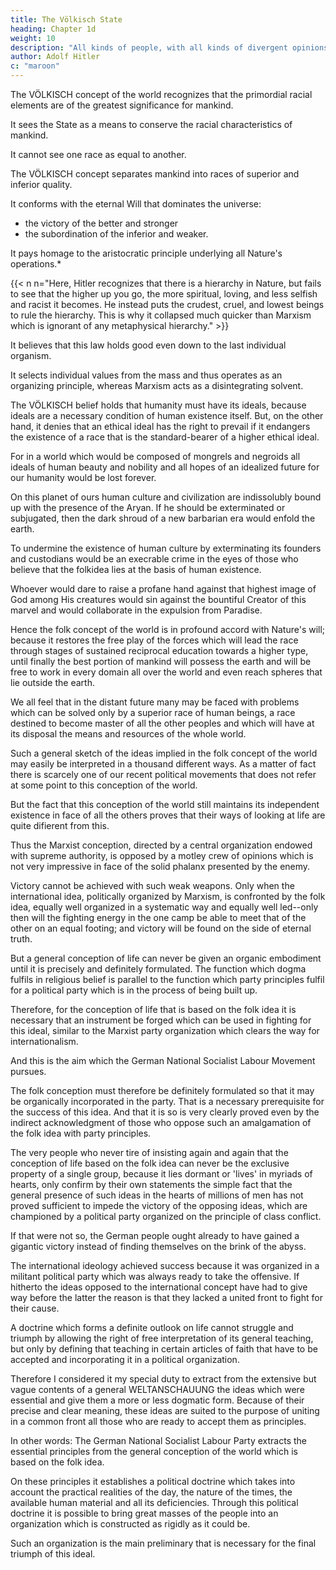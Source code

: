 ```yaml
---
title: The Völkisch State
heading: Chapter 1d
weight: 10
description: "All kinds of people, with all kinds of divergent opinions, are parading about at the present moment under the device VÖLKISCH on their banners"
author: Adolf Hitler
c: "maroon"
---
```




The VÖLKISCH concept of the world recognizes that the primordial racial elements are of the greatest significance for mankind. 

It sees the State as a means to conserve the racial characteristics of mankind. 

It cannot see one race as equal to another. 

The VÖLKISCH concept separates mankind into races of superior and inferior quality. 

It conforms with the eternal Will that dominates the universe:
- the victory of the better and stronger
- the subordination of the inferior and weaker. 

It pays homage to the aristocratic principle underlying all Nature's operations.*

{{< n n="Here, Hitler recognizes that there is a hierarchy in Nature, but fails to see that the higher up you go, the more spiritual, loving, and less selfish and racist it becomes. He instead puts the crudest, cruel, and lowest beings to rule the hierarchy. This is why it collapsed much quicker than Marxism which is ignorant of any metaphysical hierarchy." >}}

It believes that this law holds good even down to the last individual organism. 

It selects individual values from the mass and thus operates as an organizing principle, whereas Marxism
acts as a disintegrating solvent. 

The VÖLKISCH belief holds that humanity must have its ideals, because ideals are a necessary condition of human existence itself. But, on the other hand, it denies that an ethical ideal has the right to prevail if it endangers the
existence of a race that is the standard-bearer of a higher ethical ideal. 

For in a world which would be composed of mongrels and negroids all ideals of human beauty and nobility and all hopes of an idealized future for our humanity would be lost forever.

On this planet of ours human culture and civilization are indissolubly bound up with the presence of the Aryan. If he should be exterminated or subjugated, then the dark shroud of a new barbarian era would enfold the earth.

To undermine the existence of human culture by exterminating its founders and
custodians would be an execrable crime in the eyes of those who believe that the folkidea lies at the basis of human existence. 

Whoever would dare to raise a profane hand against that highest image of God among His creatures would sin against the bountiful Creator of this marvel and would collaborate in the expulsion from Paradise.

Hence the folk concept of the world is in profound accord with Nature's will; because it restores the free play of the forces which will lead the race through stages of sustained reciprocal education towards a higher type, until finally the best portion of mankind will possess the earth and will be free to work in every domain all over the world and even reach spheres that lie outside the earth.

We all feel that in the distant future many may be faced with problems which can be solved only by a superior race of human beings, a race destined to become master of all the other peoples and which will have at its disposal the means and resources of the whole world.

Such a general sketch of the ideas implied in the folk concept of the world may easily be interpreted in a thousand different ways. As a matter of fact there is scarcely one of our recent political movements that does not refer at some point to this conception of the world. 

But the fact that this conception of the world still maintains its independent existence in face of all the others proves that their ways of looking at life are quite difierent from this. 

Thus the Marxist conception, directed by a central organization endowed with supreme authority, is opposed by a motley crew of opinions which is not very impressive in face of the solid phalanx presented by the
enemy. 

Victory cannot be achieved with such weak weapons. Only when the international idea, politically organized by Marxism, is confronted by the folk idea, equally well organized in a systematic way and equally well led--only then will the fighting energy in the one camp be able to meet that of the other on an equal footing; and victory will be found on the side of eternal truth.

But a general conception of life can never be given an organic embodiment until it is precisely and definitely formulated. The function which dogma fulfils in religious belief is parallel to the function which party principles fulfil for a political party which is in the process of being built up.

Therefore, for the conception of life that is based on the folk idea it is necessary that an instrument be forged which can be used in fighting for this ideal, similar to the Marxist party organization which clears the way for internationalism.

And this is the aim which the German National Socialist Labour Movement pursues.

The folk conception must therefore be definitely formulated so that it may be organically incorporated in the party. That is a necessary prerequisite for the success of this idea. And that it is so is very clearly proved even by the indirect acknowledgment of those who oppose such an amalgamation of the folk idea with party principles. 

The very people who never tire of insisting again and again that the conception of life based on the folk idea can never be the exclusive property of a single group, because it lies dormant or 'lives' in myriads of hearts, only confirm by their own statements the simple fact that the general presence of such ideas in the hearts of millions of men has not proved sufficient to impede the victory of the opposing ideas, which are championed by a political party organized on the principle of class conflict. 

If that were not so, the German people ought already to have gained a gigantic victory instead of finding themselves on the brink of the abyss. 

The international ideology achieved success because it was organized in a militant political party which was always ready to take the offensive. If hitherto the ideas opposed to the international concept have had to give way before the latter the reason is that they lacked a united front to fight for their cause.

A doctrine which forms a definite outlook on life cannot struggle and triumph by allowing the right of free interpretation of its general teaching, but only by defining that teaching in certain articles of faith that have to be accepted and incorporating it in a political organization.

Therefore I considered it my special duty to extract from the extensive but vague contents of a general WELTANSCHAUUNG the ideas which were essential and give them a more or less dogmatic form. Because of their precise and clear meaning, these
ideas are suited to the purpose of uniting in a common front all those who are ready to
accept them as principles. 

In other words: The German National Socialist Labour Party  extracts the essential principles from the general conception of the world which is based on the folk idea. 

On these principles it establishes a political doctrine which takes into account the practical realities of the day, the nature of the times, the available human material and all its deficiencies. Through this political doctrine it is possible to bring great masses of the people into an organization which is constructed as rigidly as it
could be. 

Such an organization is the main preliminary that is necessary for the final triumph of this ideal. 
